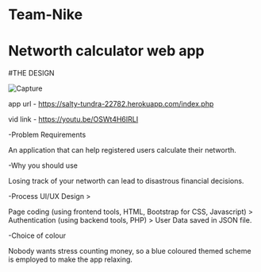 # Team-Nike
# Networth calculator web app

#THE DESIGN 

![Capture](https://user-images.githubusercontent.com/54287358/65639020-34ea9280-dfdf-11e9-9bb9-aa722cd43c0c.PNG)


app url - https://salty-tundra-22782.herokuapp.com/index.php

vid link - https://youtu.be/OSWt4H6IRLI

-Problem Requirements

An application that can help registered users calculate their networth.

-Why you should use

Losing track of your networth can lead to disastrous financial decisions.

-Process
UI/UX Design >

Page coding (using frontend tools, HTML, Bootstrap for CSS, Javascript) > Authentication  (using backend tools, PHP) > User Data saved in JSON file.

-Choice of colour

Nobody wants stress counting money, so a blue coloured themed scheme is employed to make the app relaxing.
